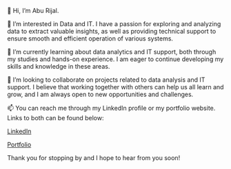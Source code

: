 👋 Hi, I’m Abu Rijal.

👀 I’m interested in Data and IT. I have a passion for exploring and analyzing data to extract valuable insights, as well as providing technical support to ensure smooth and efficient operation of various systems.

🌱 I’m currently learning about data analytics and IT support, both through my studies and hands-on experience. I am eager to continue developing my skills and knowledge in these areas.

💞️ I’m looking to collaborate on projects related to data analysis and IT support. I believe that working together with others can help us all learn and grow, and I am always open to new opportunities and challenges.

📫 You can reach me through my LinkedIn profile or my portfolio website. Links to both can be found below:

[LinkedIn](https://www.linkedin.com/in/muhammad-abu-rijal-kusnaedi/)

[Portfolio](https://aburijal26.wixsite.com/portfolio) 

Thank you for stopping by and I hope to hear from you soon!
